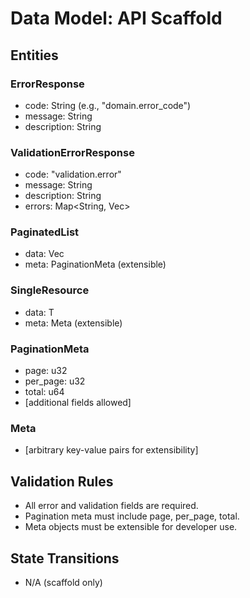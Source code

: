 # Data Model: API Scaffold

## Entities

### ErrorResponse
- code: String (e.g., "domain.error_code")
- message: String
- description: String

### ValidationErrorResponse
- code: "validation.error"
- message: String
- description: String
- errors: Map<String, Vec<String>>

### PaginatedList<T>
- data: Vec<T>
- meta: PaginationMeta (extensible)

### SingleResource<T>
- data: T
- meta: Meta (extensible)

### PaginationMeta
- page: u32
- per_page: u32
- total: u64
- [additional fields allowed]

### Meta
- [arbitrary key-value pairs for extensibility]

## Validation Rules
- All error and validation fields are required.
- Pagination meta must include page, per_page, total.
- Meta objects must be extensible for developer use.

## State Transitions
- N/A (scaffold only)
